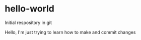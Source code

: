 # hello-world
Initial respository in git

Hello, I'm just trying to learn how to make and commit changes

